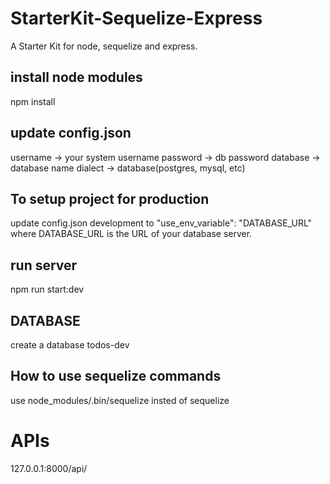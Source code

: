 # StarterKit-Sequelize-Express
A Starter Kit for node, sequelize and express.

## install node modules
npm install

## update config.json
username -> your system username
password -> db password
database -> database name
dialect -> database(postgres, mysql, etc)

## To setup project for production
update config.json development to
"use_env_variable": "DATABASE_URL"
where DATABASE_URL is the URL of your database server.

## run server
npm run start:dev

## DATABASE
create a database todos-dev

## How to use sequelize commands
use node_modules/.bin/sequelize insted of sequelize

# APIs
127.0.0.1:8000/api/